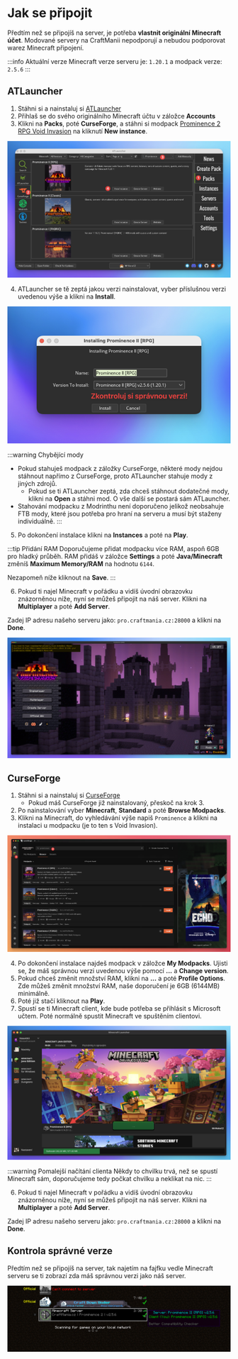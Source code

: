 # Jak se připojit

Předtím než se připojíš na server, je potřeba **vlastnit originální Minecraft účet**. Modované servery na CraftManii nepodporují a nebudou podporovat warez Minecraft připojení.

:::info Aktuální verze
Minecraft verze serveru je: `1.20.1` a modpack verze: `2.5.6`
:::

## ATLauncher
1. Stáhni si a nainstaluj si [ATLauncher](https://atlauncher.com/downloads)
2. Přihlaš se do svého originálního Minecraft účtu v záložce **Accounts**
3. Klikni na **Packs**, poté **CurseForge**, a stáhni si modpack [Prominence 2 RPG Void Invasion](https://www.curseforge.com/minecraft/modpacks/prominence-2-rpg) na kliknutí **New instance**.

![](../../assets/atlauncher-prominence-1.png)

4. ATLauncher se tě zeptá jakou verzi nainstalovat, vyber příslušnou verzi uvedenou výše a klikni na **Install**.

![](../../assets/atlauncher-prominence-2.png)

:::warning Chybějící mody
- Pokud stahuješ modpack z záložky CurseForge, některé mody nejdou stáhnout napřímo z CurseForge, proto ATLauncher stahuje mody z jiných zdrojů. 
    - Pokud se ti ATLauncher zeptá, zda chceš stáhnout dodatečné mody, klikni na **Open** a stáhni mod. O vše další se postará sám ATLauncher.
- Stahování modpacku z Modrinthu není doporučeno jelikož neobsahuje FTB mody, které jsou potřeba pro hraní na serveru a musí být staženy individuálně.
:::

5. Po dokončení instalace klikni na **Instances** a poté na **Play**.

:::tip Přidání RAM
Doporučujeme přidat modpacku více RAM, aspoň 6GB pro hladký průběh. RAM přidáš v záložce **Settings** a poté **Java/Minecraft** změníš **Maximum Memory/RAM** na hodnotu `6144`.

Nezapomeň níže kliknout na **Save**.
:::

6. Pokud ti najel Minecraft v pořádku a vidíš úvodní obrazovku znázorněnou níže, nyní se můžeš připojit na náš server. Klikni na **Multiplayer** a poté **Add Server**.

Zadej IP adresu našeho serveru jako: `pro.craftmania.cz:28000` a klikni na **Done**.

![](../../assets/atlauncher-prominence-3.png)

## CurseForge
1. Stáhni si a nainstaluj si [CurseForge](https://www.curseforge.com/download/app)
    - Pokud máš CurseForge již nainstalovaný, přeskoč na krok 3.
2. Po nainstalování vyber **Minecraft**, **Standard** a poté **Browse Modpacks**.
3. Klikni na Minecraft, do vyhledávání výše napiš `Prominence` a klikni na instalaci u modpacku (je to ten s Void Invasion).

![](../../assets/curseforge-prominence-1.png)

4. Po dokončení instalace najdeš modpack v záložce **My Modpacks**. Ujisti se, že máš správnou verzi uvedenou výše pomocí **...** a **Change version**.
5. Pokud chceš změnit množství RAM, klikni na **...** a poté **Profile Options**. Zde můžeš změnit množství RAM, naše doporučení je 6GB (6144MB) minimálně.
6. Poté již stačí kliknout na **Play**.
7. Spustí se ti Minecraft client, kde bude potřeba se přihlásit s Microsoft učtem. Poté normálně spustit Minecraft ve spuštěním clientovi.

![](../../assets/curseforge-prominence-2.png)

:::warning Pomalejší načítání clienta
Někdy to chvilku trvá, než se spustí Minecraft sám, doporučujeme tedy počkat chvilku a neklikat na nic.
:::

6. Pokud ti najel Minecraft v pořádku a vidíš úvodní obrazovku znázorněnou níže, nyní se můžeš připojit na náš server. Klikni na **Multiplayer** a poté **Add Server**.

Zadej IP adresu našeho serveru jako: `pro.craftmania.cz:28000` a klikni na **Done**.

## Kontrola správné verze
Předtím než se připojíš na server, tak najetím na fajfku vedle Minecraft serveru se ti zobrazí zda máš správnou verzi jako náš server.

![](../../assets/mod-check-version.png)